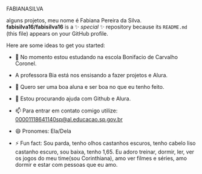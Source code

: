 FABIANASILVA

alguns projetos, meu nome é Fabiana Pereira da Silva.
**fabisilva16/fabisilva16** is a ✨ _special_ ✨ repository because its `README.md` (this file) appears on your GitHub profile.

Here are some ideas to get you started:

- 🔭 No momento estou estudando na escola Bonifacio de Carvalho Coronel.

- A professora Bia está nos ensisando a fazer projetos e Alura.

- 👯 Quero ser uma boa aluna e ser boa no que eu tenho feito.
  
- 🤔 Estou procurando ajuda com Github e Alura.
  
- 📫 Para entrar em contato comigo utilize: 00001118641140sp@al.educacao.sp.gov.br
- 😄 Pronomes: Ela/Dela
- ⚡ Fun fact: Sou parda, tenho olhos castanhos escuros, tenho cabelo liso castanho escuro, sou baixa, tenho 1,65.
Eu adoro treinar, dormir, ler, ver os jogos do meu time(sou Corinthiana), amo ver filmes e séries, amo dormir e estar com pessoas que eu amo.

